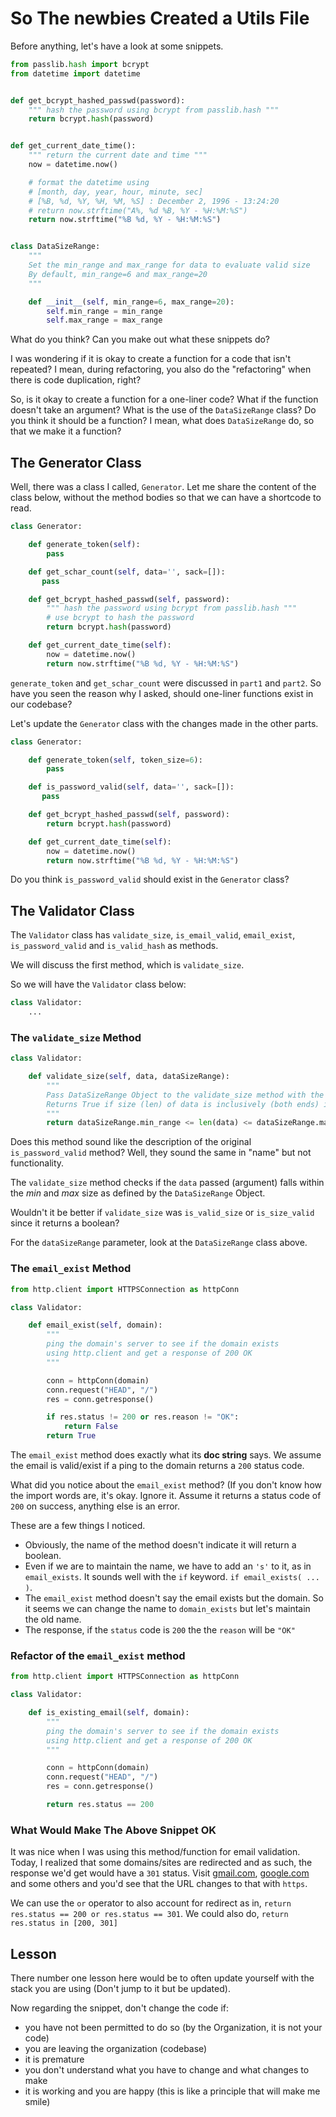 # So The newbies Created a Utils File

Before anything, let's have a look at some snippets.

```python
from passlib.hash import bcrypt
from datetime import datetime


def get_bcrypt_hashed_passwd(password):
    """ hash the password using bcrypt from passlib.hash """
    return bcrypt.hash(password)


def get_current_date_time():
    """ return the current date and time """
    now = datetime.now()

    # format the datetime using
    # [month, day, year, hour, minute, sec]
    # [%B, %d, %Y, %H, %M, %S] : December 2, 1996 - 13:24:20
    # return now.strftime("A%, %d %B, %Y - %H:%M:%S")
    return now.strftime("%B %d, %Y - %H:%M:%S")


class DataSizeRange:
    """
    Set the min_range and max_range for data to evaluate valid size
    By default, min_range=6 and max_range=20
    """

    def __init__(self, min_range=6, max_range=20):
        self.min_range = min_range
        self.max_range = max_range

```

What do you think? Can you make out what these snippets do?

I was wondering if it is okay to create a function for a code that isn't repeated? I mean, during refactoring, you also do the "refactoring" when there is code duplication, right?

So, is it okay to create a function for a one-liner code? What if the function doesn't take an argument? What is the use of the `DataSizeRange` class? Do you think it should be a function? I mean, what does `DataSizeRange` do, so that we make it a function?

## The Generator Class

Well, there was a class I called, `Generator`. Let me share the content of the class below, without the method bodies so that we can have a shortcode to read.

```python
class Generator:

    def generate_token(self):
        pass

    def get_schar_count(self, data='', sack=[]):
       pass

    def get_bcrypt_hashed_passwd(self, password):
        """ hash the password using bcrypt from passlib.hash """
        # use bcrypt to hash the password
        return bcrypt.hash(password)

    def get_current_date_time(self):
        now = datetime.now()
        return now.strftime("%B %d, %Y - %H:%M:%S")
```

`generate_token` and `get_schar_count` were discussed in `part1` and `part2`. So have you seen the reason why I asked, should one-liner functions exist in our codebase?

Let's update the `Generator` class with the changes made in the other parts.

```python
class Generator:

    def generate_token(self, token_size=6):
        pass

    def is_password_valid(self, data='', sack=[]):
       pass

    def get_bcrypt_hashed_passwd(self, password):
        return bcrypt.hash(password)

    def get_current_date_time(self):
        now = datetime.now()
        return now.strftime("%B %d, %Y - %H:%M:%S")
```

Do you think `is_password_valid` should exist in the `Generator` class?

## The Validator Class

The `Validator` class has `validate_size`, `is_email_valid`, `email_exist`, `is_password_valid` and `is_valid_hash` as methods.

We will discuss the first method, which is `validate_size`.

So we will have the `Validator` class below:

```python
class Validator:
    ...

```

### The `validate_size` Method

```python
class Validator:

    def validate_size(self, data, dataSizeRange):
        """
        Pass DataSizeRange Object to the validate_size method with the required range
        Returns True if size (len) of data is inclusively (both ends) in range else, False
        """
        return dataSizeRange.min_range <= len(data) <= dataSizeRange.max_range
```

Does this method sound like the description of the original `is_password_valid` method? Well, they sound the same in "name" but not functionality.

The `validate_size` method checks if the `data` passed (argument) falls within the _min_ and _max_ size as defined by the `DataSizeRange` Object.

Wouldn't it be better if `validate_size` was `is_valid_size` or `is_size_valid` since it returns a boolean?

For the `dataSizeRange` parameter, look at the `DataSizeRange` class above.

### The `email_exist` Method

```python
from http.client import HTTPSConnection as httpConn

class Validator:

    def email_exist(self, domain):
        """
        ping the domain's server to see if the domain exists
        using http.client and get a response of 200 OK
        """

        conn = httpConn(domain)
        conn.request("HEAD", "/")
        res = conn.getresponse()

        if res.status != 200 or res.reason != "OK":
            return False
        return True
```

The `email_exist` method does exactly what its **doc string** says. We assume the email is valid/exist if a ping to the domain returns a `200` status code.

What did you notice about the `email_exist` method? (If you don't know how the import words are, it's okay. Ignore it. Assume it returns a status code of `200` on success, anything else is an error.

These are a few things I noticed.

-   Obviously, the name of the method doesn't indicate it will return a boolean.
-   Even if we are to maintain the name, we have to add an `'s'` to it, as in `email_exists`. It sounds well with the `if` keyword. `if email_exists( ... )`.
-   The `email_exist` method doesn't say the email exists but the domain. So it seems we can change the name to `domain_exists` but let's maintain the old name.
-   The response, if the `status` code is `200` the the `reason` will be `"OK"`

### Refactor of the `email_exist` method

```python
from http.client import HTTPSConnection as httpConn

class Validator:

    def is_existing_email(self, domain):
        """
        ping the domain's server to see if the domain exists
        using http.client and get a response of 200 OK
        """

        conn = httpConn(domain)
        conn.request("HEAD", "/")
        res = conn.getresponse()

        return res.status == 200
```

### What Would Make The Above Snippet OK

It was nice when I was using this method/function for email validation. Today, I realized that some domains/sites are redirected and as such, the response we'd get would have a `301` status. Visit [gmail.com](gmail.com), [google.com](google.com) and some others and you'd see that the URL changes to that with `https`.

We can use the `or` operator to also account for redirect as in, `return res.status == 200 or res.status == 301`. We could also do, `return res.status in [200, 301]`

## Lesson

There number one lesson here would be to often update yourself with the stack you are using (Don't jump to it but be updated).

Now regarding the snippet, don't change the code if:

-   you have not been permitted to do so (by the Organization, it is not your code)
-   you are leaving the organization (codebase)
-   it is premature
-   you don't understand what you have to change and what changes to make
-   it is working and you are happy (this is like a principle that will make me smile)
